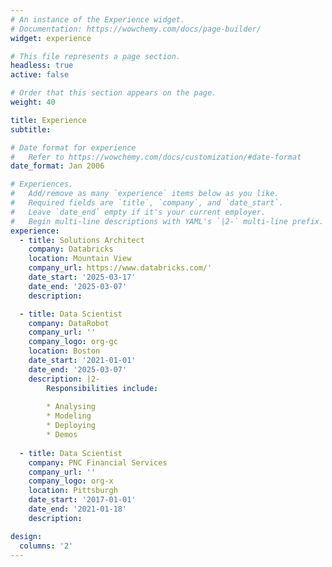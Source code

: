 ```yaml
---
# An instance of the Experience widget.
# Documentation: https://wowchemy.com/docs/page-builder/
widget: experience

# This file represents a page section.
headless: true
active: false

# Order that this section appears on the page.
weight: 40

title: Experience
subtitle:

# Date format for experience
#   Refer to https://wowchemy.com/docs/customization/#date-format
date_format: Jan 2006

# Experiences.
#   Add/remove as many `experience` items below as you like.
#   Required fields are `title`, `company`, and `date_start`.
#   Leave `date_end` empty if it's your current employer.
#   Begin multi-line descriptions with YAML's `|2-` multi-line prefix.
experience:
  - title: Solutions Architect
    company: Databricks
    location: Mountain View
    company_url: https://www.databricks.com/'
    date_start: '2025-03-17'
    date_end: '2025-03-07'
    description:

  - title: Data Scientist
    company: DataRobot
    company_url: ''
    company_logo: org-gc
    location: Boston
    date_start: '2021-01-01'
    date_end: '2025-03-07'
    description: |2-
        Responsibilities include:
        
        * Analysing
        * Modeling
        * Deploying
        * Demos
        
  - title: Data Scientist
    company: PNC Financial Services
    company_url: ''
    company_logo: org-x
    location: Pittsburgh
    date_start: '2017-01-01'
    date_end: '2021-01-18'
    description: 

design:
  columns: '2'
---
```


